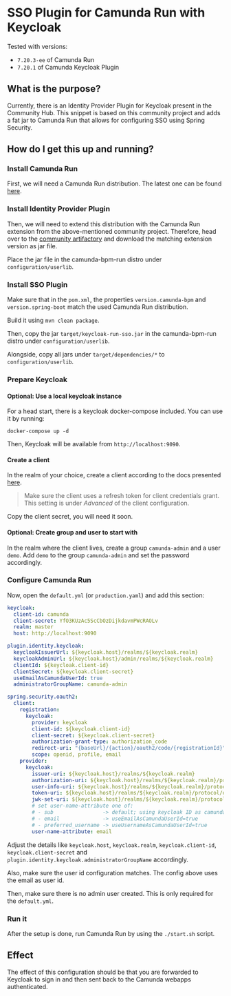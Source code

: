 # SSO Plugin for Camunda Run with Keycloak

Tested with versions:

* `7.20.3-ee` of Camunda Run
* `7.20.1` of Camunda Keycloak Plugin

## What is the purpose?

Currently, there is an Identity Provider Plugin for Keycloak present in the Community Hub. This snippet is based on this community project and adds a fat jar to Camunda Run that allows for configuring SSO using Spring Security.

## How do I get this up and running?

### Install Camunda Run

First, we will need a Camunda Run distribution. The latest one can be found [here](https://downloads.camunda.cloud/enterprise-release/camunda-bpm/run/).

### Install Identity Provider Plugin

Then, we will need to extend this distribution with the Camunda Run extension from the above-mentioned community project. Therefore, head over to the [community artifactory](https://artifacts.camunda.com/ui/native/camunda-bpm-community-extensions/org/camunda/bpm/extension/camunda-platform-7-keycloak-run) and download the matching extension version as jar file.

Place the jar file in the camunda-bpm-run distro under `configuration/userlib`.

### Install SSO Plugin

Make sure that in the `pom.xml`, the properties `version.camunda-bpm` and `version.spring-boot` match the used Camunda Run distribution.

Build it using `mvn clean package`.

Then, copy the jar `target/keycloak-run-sso.jar` in the camunda-bpm-run distro under `configuration/userlib`.

Alongside, copy all jars under `target/dependencies/*` to `configuration/userlib`.

### Prepare Keycloak

#### Optional: Use a local keycloak instance

For a head start, there is a keycloak docker-compose included. You can use it by running:

```shell
docker-compose up -d
```

Then, Keycloak will be available from `http://localhost:9090`.

#### Create a client

In the realm of your choice, create a client according to the docs presented [here](https://github.com/camunda-community-hub/camunda-platform-7-keycloak?tab=readme-ov-file#prerequisites-in-your-keycloak-realm).

>Make sure the client uses a refresh token for client credentials grant. This setting is under _Advanced_ of the client configuration.

Copy the client secret, you will need it soon.

#### Optional: Create group and user to start with

In the realm where the client lives, create a group `camunda-admin` and a user `demo`. Add `demo` to the group `camunda-admin` and set the password accordingly.

### Configure Camunda Run

Now, open the `default.yml` (or `production.yaml`) and add this section:

```yaml
keycloak:
  client-id: camunda
  client-secret: YfO3KUzAc5ScCbOzDijkdavmPWcRAOLv
  realm: master
  host: http://localhost:9090

plugin.identity.keycloak:
  keycloakIssuerUrl: ${keycloak.host}/realms/${keycloak.realm}
  keycloakAdminUrl: ${keycloak.host}/admin/realms/${keycloak.realm}
  clientId: ${keycloak.client-id}
  clientSecret: ${keycloak.client-secret}
  useEmailAsCamundaUserId: true
  administratorGroupName: camunda-admin

spring.security.oauth2:
  client:
    registration:
      keycloak:
        provider: keycloak
        client-id: ${keycloak.client-id}
        client-secret: ${keycloak.client-secret}
        authorization-grant-type: authorization_code
        redirect-uri: "{baseUrl}/{action}/oauth2/code/{registrationId}"
        scope: openid, profile, email
    provider:
      keycloak:
        issuer-uri: ${keycloak.host}/realms/${keycloak.realm}
        authorization-uri: ${keycloak.host}/realms/${keycloak.realm}/protocol/openid-connect/auth
        user-info-uri: ${keycloak.host}/realms/${keycloak.realm}/protocol/openid-connect/userinfo
        token-uri: ${keycloak.host}/realms/${keycloak.realm}/protocol/openid-connect/token
        jwk-set-uri: ${keycloak.host}/realms/${keycloak.realm}/protocol/openid-connect/certs
        # set user-name-attribute one of: 
        # - sub                -> default; using keycloak ID as camunda user ID
        # - email              -> useEmailAsCamundaUserId=true
        # - preferred_username -> useUsernameAsCamundaUserId=true
        user-name-attribute: email
```

Adjust the details like `keycloak.host`, `keycloak.realm`, `keycloak.client-id`, `keycloak.client-secret` and `plugin.identity.keycloak.administratorGroupName` accordingly.

Also, make sure the user id configuration matches. The config above uses the email as user id.

Then, make sure there is no admin user created. This is only required for the `default.yml`.

### Run it

After the setup is done, run Camunda Run by using the `./start.sh` script.

## Effect

The effect of this configuration should be that you are forwarded to Keycloak to sign in and then sent back to the Camunda webapps authenticated.